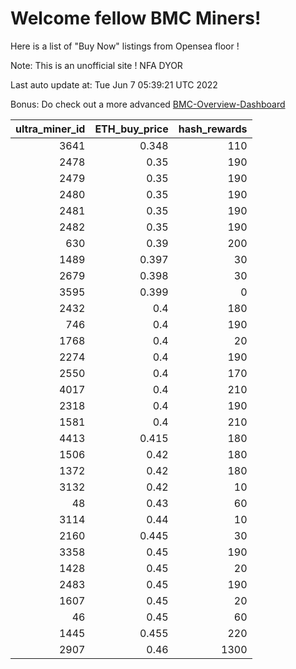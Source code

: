# Welcome fellow BMC Miners!
Here is a list of "Buy Now" listings from Opensea floor !

Note: This is an unofficial site ! NFA DYOR

Last auto update at: Tue Jun  7 05:39:21 UTC 2022

Bonus: Do check out a more advanced [BMC-Overview-Dashboard](https://dune.com/defifunk/BMC-Overview-Dashboard)


|   ultra_miner_id |   ETH_buy_price |   hash_rewards |
|-----------------:|----------------:|---------------:|
|             3641 |           0.348 |            110 |
|             2478 |           0.35  |            190 |
|             2479 |           0.35  |            190 |
|             2480 |           0.35  |            190 |
|             2481 |           0.35  |            190 |
|             2482 |           0.35  |            190 |
|              630 |           0.39  |            200 |
|             1489 |           0.397 |             30 |
|             2679 |           0.398 |             30 |
|             3595 |           0.399 |              0 |
|             2432 |           0.4   |            180 |
|              746 |           0.4   |            190 |
|             1768 |           0.4   |             20 |
|             2274 |           0.4   |            190 |
|             2550 |           0.4   |            170 |
|             4017 |           0.4   |            210 |
|             2318 |           0.4   |            190 |
|             1581 |           0.4   |            210 |
|             4413 |           0.415 |            180 |
|             1506 |           0.42  |            180 |
|             1372 |           0.42  |            180 |
|             3132 |           0.42  |             10 |
|               48 |           0.43  |             60 |
|             3114 |           0.44  |             10 |
|             2160 |           0.445 |             30 |
|             3358 |           0.45  |            190 |
|             1428 |           0.45  |             20 |
|             2483 |           0.45  |            190 |
|             1607 |           0.45  |             20 |
|               46 |           0.45  |             60 |
|             1445 |           0.455 |            220 |
|             2907 |           0.46  |           1300 |